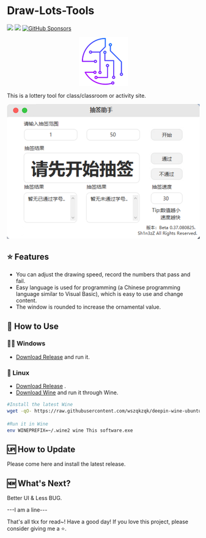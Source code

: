 # Draw-Lots-Tools

<a target="_blank" href="https://github.com/Sh1n3zZ/Draw-Lots-Tools"><img src="https://img.shields.io/github/stars/Sh1n3zZ/Draw-Lots-Tools" /></a> <a target="_blank" href="https://github.com/Sh1n3zZ/Draw-Lots-Tools"><img src="https://img.shields.io/github/last-commit/Sh1n3zZ/Draw-Lots-Tools" /></a>
[![GitHub Sponsors](https://img.shields.io/github/sponsors/Sh1n3zZ?label=GitHub%20Sponsors)](https://github.com/sponsors/Sh1n3zZ)

<div align="center" width="100%">
    <img src="./public/icon.png" width="128" alt="" />
</div>

This is a lottery tool for class/classroom or activity site.

<img src="./public/DemoPic.png" width="700" alt="" />

## ⭐ Features

* You can adjust the drawing speed, record the numbers that pass and fail.
* Easy language is used for programming (a Chinese programming language similar to Visual Basic), which is easy to use and change content.
* The window is rounded to increase the ornamental value.

## 🔧 How to Use

### 💪🏻 Windows

- [Download Release](https://github.com/Sh1n3zZ/Draw-Lots-Tools/releases) and run it.

### 🐳 Linux

- [Download Release](https://github.com/Sh1n3zZ/Draw-Lots-Tools/releases) .
- [Download Wine](https://www.winehq.org/) and run it through Wine.

```bash
#Install the latest Wine
wget -qO- https://raw.githubusercontent.com/wszqkzqk/deepin-wine-ubuntu/master/online_install.sh | bash -e

#Run it in Wine
env WINEPREFIX=~/.wine2 wine This software.exe
```
## 🆙 How to Update

Please come here and install the latest release.

## 🆕 What's Next?

Better UI & Less BUG.

---I am a line---

That's all tkx for read~!
Have a good day!
If you love this project, please consider giving me a ⭐.
